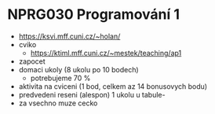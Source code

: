 # NPRG030 Programování 1

- https://ksvi.mff.cuni.cz/~holan/
- cviko
	- https://ktiml.mff.cuni.cz/~mestek/teaching/ap1
- zapocet
- domaci ukoly (8 ukolu po 10 bodech)
	- potrebujeme 70 %
- aktivita na cviceni (1 bod, celkem az 14 bonusovych bodu)
- predvedeni reseni (alespon) 1 ukolu u tabule- 
- za vsechno muze cecko